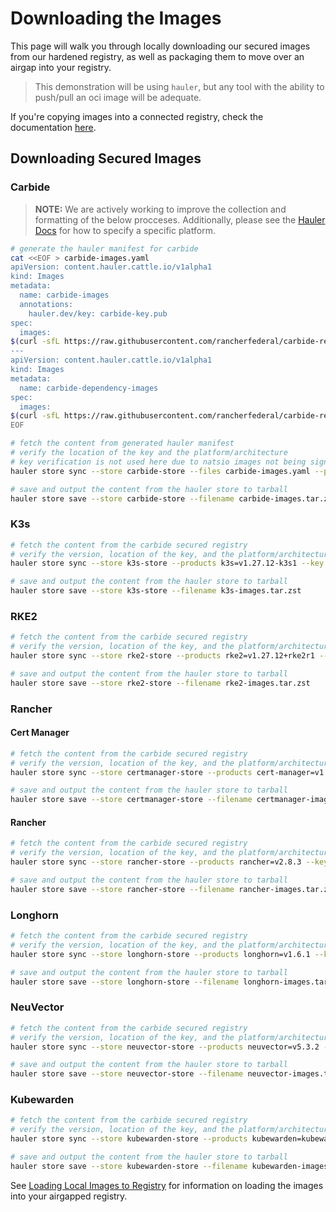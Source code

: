 # Downloading the Images

This page will walk you through locally downloading our secured images from our hardened registry, as well as packaging them to move over an airgap into your registry.

> This demonstration will be using `hauler`, but any tool with the ability to push/pull an oci image will be adequate.

If you're copying images into a connected registry, check the documentation [here](copying-images.md).

## Downloading Secured Images

### Carbide

> **NOTE:** We are actively working to improve the collection and formatting of the below procceses. Additionally, please see the [Hauler Docs](https://rancherfederal.github.io/hauler-docs/docs/guides-references/hauler-content/images) for how to specify a specific platform.

```bash
# generate the hauler manifest for carbide
cat <<EOF > carbide-images.yaml
apiVersion: content.hauler.cattle.io/v1alpha1
kind: Images
metadata:
  name: carbide-images
  annotations:
    hauler.dev/key: carbide-key.pub
spec:
  images:
$(curl -sfL https://raw.githubusercontent.com/rancherfederal/carbide-releases/main/carbide-images.txt | sed '/nats/d' | sed 's/^/    - name: /')
---
apiVersion: content.hauler.cattle.io/v1alpha1
kind: Images
metadata:
  name: carbide-dependency-images
spec:
  images:
$(curl -sfL https://raw.githubusercontent.com/rancherfederal/carbide-releases/main/carbide-images.txt | sed '/rgcr/d' | sed 's/^/    - name: /')
EOF

# fetch the content from generated hauler manifest
# verify the location of the key and the platform/architecture
# key verification is not used here due to natsio images not being signed
hauler store sync --store carbide-store --files carbide-images.yaml --platform <platform/arch>

# save and output the content from the hauler store to tarball
hauler store save --store carbide-store --filename carbide-images.tar.zst
```

### K3s

```bash
# fetch the content from the carbide secured registry
# verify the version, location of the key, and the platform/architecture
hauler store sync --store k3s-store --products k3s=v1.27.12-k3s1 --key carbide-key.pub --platform <platform/arch>

# save and output the content from the hauler store to tarball
hauler store save --store k3s-store --filename k3s-images.tar.zst
```

### RKE2

```bash
# fetch the content from the carbide secured registry
# verify the version, location of the key, and the platform/architecture
hauler store sync --store rke2-store --products rke2=v1.27.12+rke2r1 --key carbide-key.pub --platform <platform/arch>

# save and output the content from the hauler store to tarball
hauler store save --store rke2-store --filename rke2-images.tar.zst
```

### Rancher

#### Cert Manager

```bash
# fetch the content from the carbide secured registry
# verify the version, location of the key, and the platform/architecture
hauler store sync --store certmanager-store --products cert-manager=v1.14.4 --key carbide-key.pub --platform <platform/arch>

# save and output the content from the hauler store to tarball
hauler store save --store certmanager-store --filename certmanager-images.tar.zst
```

#### Rancher

```bash
# fetch the content from the carbide secured registry
# verify the version, location of the key, and the platform/architecture
hauler store sync --store rancher-store --products rancher=v2.8.3 --key carbide-key.pub --platform <platform/arch>

# save and output the content from the hauler store to tarball
hauler store save --store rancher-store --filename rancher-images.tar.zst
```

### Longhorn

```bash
# fetch the content from the carbide secured registry
# verify the version, location of the key, and the platform/architecture
hauler store sync --store longhorn-store --products longhorn=v1.6.1 --key carbide-key.pub --platform <platform/arch>

# save and output the content from the hauler store to tarball
hauler store save --store longhorn-store --filename longhorn-images.tar.zst
```

### NeuVector

```bash
# fetch the content from the carbide secured registry
# verify the version, location of the key, and the platform/architecture
hauler store sync --store neuvector-store --products neuvector=v5.3.2 --key carbide-key.pub --platform <platform/arch>

# save and output the content from the hauler store to tarball
hauler store save --store neuvector-store --filename neuvector-images.tar.zst
```

### Kubewarden

```bash
# fetch the content from the carbide secured registry
# verify the version, location of the key, and the platform/architecture
hauler store sync --store kubewarden-store --products kubewarden=kubewarden-controller-2.0.11 --key carbide-key.pub --platform <platform/arch>

# save and output the content from the hauler store to tarball
hauler store save --store kubewarden-store --filename kubewarden-images.tar.zst
```

See [Loading Local Images to Registry](loading-images.md) for information on loading the images into your airgapped registry.
